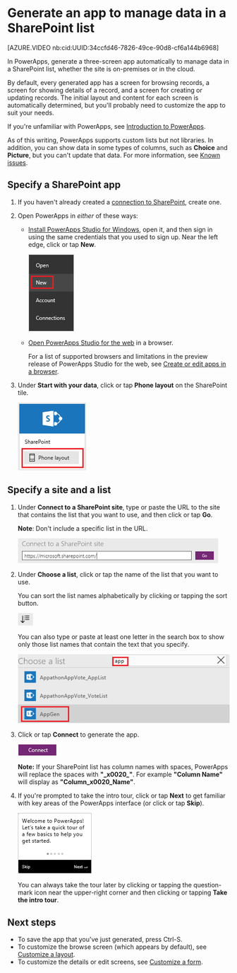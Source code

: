 <properties
   pageTitle="Generate an app to manage data in a SharePoint list | Microsoft PowerApps"
   description="Generate a three-screen app to manage data in a SharePoint list, whether the site is on-premises or in the cloud."
   services=""
   suite="powerapps"
   documentationCenter="na"
   authors="aftowen"
   manager="anneta"
   editor=""
   tags=""/>

<tags
   ms.service="powerapps"
   ms.devlang="na"
   ms.topic="article"
   ms.tgt_pltfrm="na"
   ms.workload="na"
   ms.date="10/16/2016"
   ms.author="anneta"/>

# Generate an app to manage data in a SharePoint list #

[AZURE.VIDEO nb:cid:UUID:34ccfd46-7826-49ce-90d8-cf6a144b6968]

In PowerApps, generate a three-screen app automatically to manage data in a SharePoint list, whether the site is on-premises or in the cloud.

By default, every generated app has a screen for browsing records, a screen for showing details of a record, and a screen for creating or updating records. The initial layout and content for each screen is automatically determined, but you'll probably need to customize the app to suit your needs.

If you're unfamiliar with PowerApps, see [Introduction to PowerApps](getting-started.md).

As of this writing, PowerApps supports custom lists but not libraries. In addition, you can show data in some types of columns, such as **Choice** and **Picture**, but you can't update that data. For more information, see [Known issues](connection-sharepoint-online.md#known-issues).

## Specify a SharePoint app ##
1. If you haven't already created a [connection to SharePoint](connect-to-sharepoint.md), create one.

1. Open PowerApps in *either* of these ways:

	- [Install PowerApps Studio for Windows](http://aka.ms/powerappsinstall), open it, and then sign in using the same credentials that you used to sign up. Near the left edge, click or tap **New**.

		![New option on the File menu](./media/app-from-sharepoint/file-menu.png)

	- [Open PowerApps Studio for the web](https://create.powerapps.com/api/start) in a browser.

		For a list of supported browsers and limitations in the preview release of PowerApps Studio for the web, see [Create or edit apps in a browser](create-app-browser.md).

1. Under **Start with your data**, click or tap **Phone layout** on the SharePoint tile.

	![](./media/app-from-sharepoint/sharepoint-tile.png)

## Specify a site and a list ##
1. Under **Connect to a SharePoint site**, type or paste the URL to the site that contains the list that you want to use, and then click or tap **Go**.

	**Note**: Don't include a specific list in the URL.

	![](./media/app-from-sharepoint/specify-site.png)

2. Under **Choose a list**, click or tap the name of the list that you want to use.

	You can sort the list names alphabetically by clicking or tapping the sort button.

	![](./media/app-from-sharepoint/sort-button.png)

	You can also type or paste at least one letter in the search box to show only those list names that contain the text that you specify.

	![](./media/app-from-sharepoint/choose-list.png)

3. Click or tap **Connect** to generate the app.

	![Connect button](./media/app-from-sharepoint/connect-button.png)

    **Note:** If your SharePoint list has column names with spaces, PowerApps will replace the spaces with **"\_x0020\_"**. For example **"Column Name"** will display as **"Column_x0020_Name"**. 

4. If you're prompted to take the intro tour, click or tap **Next** to get familiar with key areas of the PowerApps interface (or click or tap **Skip**).

	![Opening screen of the intro tour](./media/app-from-sharepoint/quick-tour.png)

	You can always take the tour later by clicking or tapping the question-mark icon near the upper-right corner and then clicking or tapping **Take the intro tour**.

## Next steps ##
- To save the app that you've just generated, press Ctrl-S.
- To customize the browse screen (which appears by default), see [Customize a layout](customize-layout-sharepoint.md).
- To customize the details or edit screens, see [Customize a form](customize-forms-sharepoint.md).
